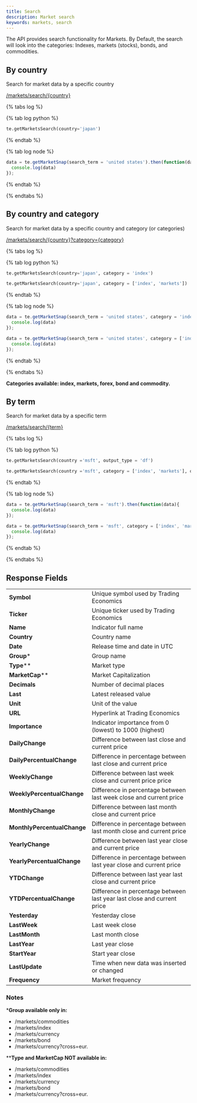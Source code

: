 ```yaml
---
title: Search
description: Market search
keywords: markets, search
---
```


The API provides search functionality for Markets. By Default, the search will look into the categories: Indexes, markets (stocks), bonds, and commodities.

## By country

Search for market data by a specific country

[/markets/search/{country}](https://api.tradingeconomics.com/markets/search/united%20states?c=guest:guest&f=json)

{% tabs log %}

{% tab log python %}
```python
te.getMarketsSearch(country='japan')
```
{% endtab %}

{% tab log node %}
```javascript
data = te.getMarketSnap(search_term = 'united states').then(function(data){
  console.log(data)     
});
```
{% endtab %}

{% endtabs %}

## By country and category

Search for market data by a specific country and category (or categories)

[/markets/search/{country}?category={category}](https://api.tradingeconomics.com/markets/search/united%20states?c=guest:guest&category=index,markets&f=json)

{% tabs log %}

{% tab log python %}
```python
te.getMarketsSearch(country='japan', category = 'index')
```

```python
te.getMarketsSearch(country='japan', category = ['index', 'markets'])
```
{% endtab %}

{% tab log node %}
```javascript
data = te.getMarketSnap(search_term = 'united states', category = 'index').then(function(data){
  console.log(data)     
});
```

```javascript
data = te.getMarketSnap(search_term = 'united states', category = ['index', 'markets']).then(function(data){
  console.log(data)     
});
```
{% endtab %}

{% endtabs %}

**Categories available: index, markets, forex, bond and commodity.**

## By term

Search for market data by a specific term

[/markets/search/{term}](https://api.tradingeconomics.com/markets/search/msft:?c=guest:guest&f=json)

{% tabs log %}

{% tab log python %}
```python
te.getMarketsSearch(country ='msft', output_type = 'df')
```

```python
te.getMarketsSearch(country ='msft', category = ['index', 'markets'], output_type = 'df')
```
{% endtab %}

{% tab log node %}
```javascript
data = te.getMarketSnap(search_term = 'msft').then(function(data){
  console.log(data)     
});
```

```javascript
data = te.getMarketSnap(search_term = 'msft', category = ['index', 'markets']).then(function(data){
  console.log(data)     
});
```
{% endtab %}

{% endtabs %}

## Response Fields

|                             |                                                                         |
| --------------------------- | ----------------------------------------------------------------------- |
| **Symbol**                  | Unique symbol used by Trading Economics                                 |
| **Ticker**                  | Unique ticker used by Trading Economics                                 |
| **Name**                    | Indicator full name                                                     |
| **Country**                 | Country name                                                            |
| **Date**                    | Release time and date in UTC                                            |
| **Group***                  | Group name                                                              |
| **Type****                  | Market type                                                             |
| **MarketCap****             | Market Capitalization                                                   |
| **Decimals**                | Number of decimal places                                                |
| **Last**                    | Latest released value                                                   |
| **Unit**                    | Unit of the value                                                       |
| **URL**                     | Hyperlink at Trading Economics                                          |
| **Importance**              | Indicator importance from 0 (lowest) to 1000 (highest)                  |
| **DailyChange**             | Difference between last close and current price                         |
| **DailyPercentualChange**   | Difference in percentage between last close and current price           |
| **WeeklyChange**            | Difference between last week close and current price price              |
| **WeeklyPercentualChange**  | Difference in percentage between last week close and current price      |
| **MonthlyChange**           | Difference between last month close and current price                   |
| **MonthlyPercentualChange** | Difference in percentage between last month close and current price     |
| **YearlyChange**            | Difference between last year close and current price                    |
| **YearlyPercentualChange**  | Difference in percentage between last year close and current price      |
| **YTDChange**               | Difference between last year last close and current price               |
| **YTDPercentualChange**     | Difference in percentage between last year last close and current price |
| **Yesterday**               | Yesterday close                                                         |
| **LastWeek**                | Last week close                                                         |
| **LastMonth**               | Last month close                                                        |
| **LastYear**                | Last year close                                                         |
| **StartYear**               | Start year close                                                        |
| **LastUpdate**              | Time when new data was inserted or changed                              |
| **Frequency**               | Market frequency                                                        |

### Notes

***Group available only in:**

* /markets/commodities
* /markets/index
* /markets/currency
* /markets/bond
* /markets/currency?cross=eur.

****Type and MarketCap NOT available in:**

* /markets/commodities
* /markets/index
* /markets/currency
* /markets/bond
* /markets/currency?cross=eur.